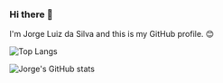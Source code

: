### Hi there 👋

I'm Jorge Luiz da Silva and this is my GitHub profile. 😊

![Top Langs](https://github-readme-stats.vercel.app/api/top-langs/?username=jlsilva01&layout=compact&show_icons=true&theme=dark)

![Jorge's GitHub stats](https://github-readme-stats.vercel.app/api?username=jlsilva01&show_icons=true&theme=dark&layout=compact)
